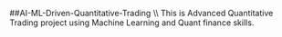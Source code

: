 ##AI-ML-Driven-Quantitative-Trading
\\\ This is Advanced Quantitative Trading project using Machine Learning and Quant finance skills. 
